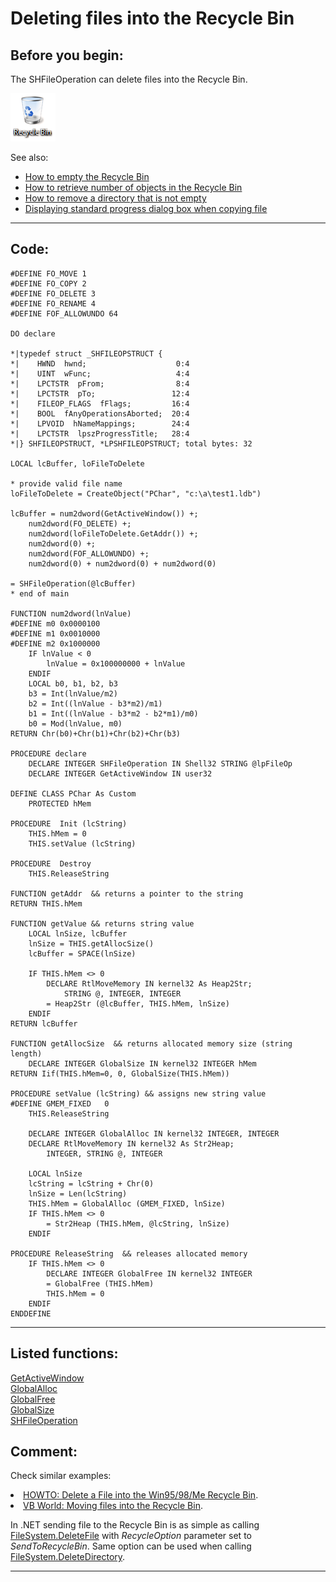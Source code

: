 
# Deleting files into the Recycle Bin

## Before you begin:
The SHFileOperation can delete files into the Recycle Bin.  

![](../images/recyclebin.png)  

See also:

* [How to empty the Recycle Bin](sample_301.md)  
* [How to retrieve number of objects in the Recycle Bin](sample_302.md)  
* [How to remove a directory that is not empty](sample_541.md)  
* [Displaying standard progress dialog box when copying file](sample_508.md)  
  
***  


## Code:
```foxpro  
#DEFINE FO_MOVE 1
#DEFINE FO_COPY 2
#DEFINE FO_DELETE 3
#DEFINE FO_RENAME 4
#DEFINE FOF_ALLOWUNDO 64

DO declare

*|typedef struct _SHFILEOPSTRUCT {
*|    HWND  hwnd;                    0:4
*|    UINT  wFunc;                   4:4
*|    LPCTSTR  pFrom;                8:4
*|    LPCTSTR  pTo;                 12:4
*|    FILEOP_FLAGS  fFlags;         16:4
*|    BOOL  fAnyOperationsAborted;  20:4
*|    LPVOID  hNameMappings;        24:4
*|    LPCTSTR  lpszProgressTitle;   28:4
*|} SHFILEOPSTRUCT, *LPSHFILEOPSTRUCT; total bytes: 32

LOCAL lcBuffer, loFileToDelete

* provide valid file name
loFileToDelete = CreateObject("PChar", "c:\a\test1.ldb")

lcBuffer = num2dword(GetActiveWindow()) +;
	num2dword(FO_DELETE) +;
	num2dword(loFileToDelete.GetAddr()) +;
	num2dword(0) +;
	num2dword(FOF_ALLOWUNDO) +;
	num2dword(0) + num2dword(0) + num2dword(0)

= SHFileOperation(@lcBuffer)
* end of main

FUNCTION num2dword(lnValue)
#DEFINE m0 0x0000100
#DEFINE m1 0x0010000
#DEFINE m2 0x1000000
	IF lnValue < 0
		lnValue = 0x100000000 + lnValue
	ENDIF
	LOCAL b0, b1, b2, b3
	b3 = Int(lnValue/m2)
	b2 = Int((lnValue - b3*m2)/m1)
	b1 = Int((lnValue - b3*m2 - b2*m1)/m0)
	b0 = Mod(lnValue, m0)
RETURN Chr(b0)+Chr(b1)+Chr(b2)+Chr(b3)

PROCEDURE declare
	DECLARE INTEGER SHFileOperation IN Shell32 STRING @lpFileOp
	DECLARE INTEGER GetActiveWindow IN user32

DEFINE CLASS PChar As Custom
	PROTECTED hMem

PROCEDURE  Init (lcString)
	THIS.hMem = 0
	THIS.setValue (lcString)

PROCEDURE  Destroy
	THIS.ReleaseString

FUNCTION getAddr  && returns a pointer to the string
RETURN THIS.hMem

FUNCTION getValue && returns string value
	LOCAL lnSize, lcBuffer
	lnSize = THIS.getAllocSize()
	lcBuffer = SPACE(lnSize)

	IF THIS.hMem <> 0
		DECLARE RtlMoveMemory IN kernel32 As Heap2Str;
			STRING @, INTEGER, INTEGER
		= Heap2Str (@lcBuffer, THIS.hMem, lnSize)
	ENDIF
RETURN lcBuffer

FUNCTION getAllocSize  && returns allocated memory size (string length)
	DECLARE INTEGER GlobalSize IN kernel32 INTEGER hMem
RETURN Iif(THIS.hMem=0, 0, GlobalSize(THIS.hMem))

PROCEDURE setValue (lcString) && assigns new string value
#DEFINE GMEM_FIXED   0
	THIS.ReleaseString

	DECLARE INTEGER GlobalAlloc IN kernel32 INTEGER, INTEGER
	DECLARE RtlMoveMemory IN kernel32 As Str2Heap;
		INTEGER, STRING @, INTEGER

	LOCAL lnSize
	lcString = lcString + Chr(0)
	lnSize = Len(lcString)
	THIS.hMem = GlobalAlloc (GMEM_FIXED, lnSize)
	IF THIS.hMem <> 0
		= Str2Heap (THIS.hMem, @lcString, lnSize)
	ENDIF

PROCEDURE ReleaseString  && releases allocated memory
	IF THIS.hMem <> 0
		DECLARE INTEGER GlobalFree IN kernel32 INTEGER
		= GlobalFree (THIS.hMem)
		THIS.hMem = 0
	ENDIF
ENDDEFINE  
```  
***  


## Listed functions:
[GetActiveWindow](../libraries/user32/GetActiveWindow.md)  
[GlobalAlloc](../libraries/kernel32/GlobalAlloc.md)  
[GlobalFree](../libraries/kernel32/GlobalFree.md)  
[GlobalSize](../libraries/kernel32/GlobalSize.md)  
[SHFileOperation](../libraries/shell32/SHFileOperation.md)  

## Comment:
Check similar examples:  
<li><a href="http://support.microsoft.com/default.aspx?scid=kb;en-us;Q154005">HOWTO: Delete a File into the Win95/98/Me Recycle Bin</a>.  
<li><a href="http://216.26.168.92/files/tip48.html">VB World: Moving files into the Recycle Bin</a>.  
  
In .NET sending file to the Recycle Bin is as simple as calling <a href="https://msdn.microsoft.com/en-us/library/ms127976(v=vs.100).aspx">FileSystem.DeleteFile</a> with *RecycleOption* parameter set to *SendToRecycleBin*. Same option can be used when calling <a href="https://msdn.microsoft.com/en-us/library/ms127971(v=vs.100).aspx">FileSystem.DeleteDirectory</a>.  
  
  
***  

